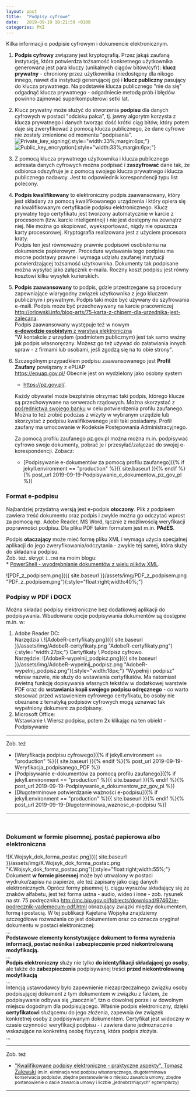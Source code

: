 ```yaml
---
layout: post
title:  "Podpisy cyfrowe"
date:   2019-09-19 10:21:59 +0100
categories: PKI
---
```


Kilka informacji o podpisie cyfrowym i dokumencie elektronicznym.


1. **Podpis cyfrowy** związany jest kryptografią. Przez jakąś zaufaną instytucję, która potwierdza tożsamość konkretnego użytkownika generowana jest para kluczy (unikalnych ciągów bitów/cyfr): **klucz prywatny** - chroniony przez użytkownika (niedostępny dla nikogo innego, nawet dla instytucji generującej go) i **klucz publiczny** pasujący do klucza prywatnego. Na podstawie klucza publicznego "nie da się" odgadnąć klucza prywatnego - odgadniecie metodą prób i błędów powinno zajmować superkomputerowi setki lat.
1. Klucz prywatny może służyć do stworzenia **podpisu** dla danych cyfrowych w postaci "odcisku palca", tj. jawny algorytm korzysta z klucza prywatnego i danych tworząc dość krótki ciąg bitów, który potem daje się zweryfikować z pomocą klucza publicznego, że dane cyfrowe nie zostały zmienione od momentu "podpisania".  
![Private_key_signing](https://upload.wikimedia.org/wikipedia/commons/thumb/7/78/Private_key_signing.svg/512px-Private_key_signing.svg.png "Private_key_signing"){:style="width:33%;margin:6px;"}  ![Public_key_encryption](https://upload.wikimedia.org/wikipedia/commons/thumb/f/f9/Public_key_encryption.svg/500px-Public_key_encryption.svg.png "Public_key_encryption"){:style="width:33%;margin:6px;"}
1. Z pomocą klucza prywatnego użytkownika i klucza publicznego adresata danych cyfrowych można podpisać i **zaszyfrować** dane tak, że odbiorca odszyfruje je z pomocą swojego klucza prywatnego i klucza publicznego nadawcy. Jest to odpowiednik korespondencji typu list polecony. 
1. **Podpis kwalifikowany** to elektroniczny podpis zaawansowany, który jest składany za pomocą kwalifikowanego urządzenia i który opiera się na kwalifikowanym certyfikacie podpisu elektronicznego. Klucz prywatny tego certyfikatu jest tworzony automatycznie w karcie z procesorem (tzw. karcie inteligentnej) i nie jest dostępny na zewnątrz niej. Nie można go skopiować, wyeksportować, nigdy nie opuszcza karty procesorowej. Kryptografia realizowana jest z użyciem procesora kraty.  
Podpis ten jest równoważny prawnie podpisowi osobistemu na dokumencie papierowym. Procedura wydawania tego podpisu ma mocne podstawy prawne i wymaga udziału zaufanej instytucji potwierdzającej tożsamość użytkownika. Dokumenty tak podpisane można wysyłać jako załącznik e-maila. Roczny koszt podpisu jest równy kosztowi kilku wysyłek kurierskich. 
1. **Podpis zaawansowany** to podpis, gdzie przestrzegane są procedury zapewniające wiarygodny związek użytkownika z jego kluczem publicznym i prywatnym. Podpis taki może być używany do szyfrowania e-maili. Podpis może być przechowywany na karcie pracowniczej  
	<http://orlowski.info/blog-arts/75-karta-z-chipem-dla-urzednika-jest-zalecana>.  
	Podpis zaawansowany występuje też w nowym  
	[**e-dowodzie osobistym** z warstwą elektroniczną](https://obywatel.gov.pl/dokumenty-i-dane-osobowe/dowod-osobisty-informacja-o-dokumencie)  
	"W kontakcie z urzędem (podmiotem publicznym) jest tak samo ważny jak podpis własnoręczny. Możesz go też używać do załatwiania innych spraw - z firmami lub osobami, jeśli zgodzą się na to obie strony".
1. Szczególnym przypadkiem podpisu zaawansowanego jest **Profil Zaufany** powiązany z ePUAP  
	<https://epuap.gov.pl/> Obecnie jest on wydzielony jako osobny system  
	* <https://pz.gov.pl/>.
	
	Każdy obywatel może bezpłatnie otrzymać taki podpis, którego klucze są przechowywane na serwerach rządowych. Można skorzystać z [pośrednictwa swojego banku](https://pz.gov.pl/dt/registerByXidp) w celu potwierdzenia profilu zaufanego. Można to też zrobić podczas z wizyty w wybranym urzędzie lub skorzystać z podpisu kwalifikowanego jeśli taki posiadamy. Profil zaufany ma umocowanie w Kodeksie Postępowania Administracyjnego.
	
	Za pomocą profilu zaufanego pz.gov.pl można można m.in. podpisywać cyfrowo swoje dokumenty, pobrać je i przesyłać/załączać do swojej e-korespondencji. Zobacz:
	* [Podpisywanie e-dokumentów za pomocą profilu zaufanego]({% if jekyll.environment == "production" %}{{ site.baseurl }}{% endif %}{% post_url 2019-09-19-Podpisywanie_e_dokumentow_pz_gov_pl %})


### Format e-podpisu

Najbardziej przydatną wersją jest e-podpis **otoczony**. Plik z podpisem zawiera treść dokumentu oraz podpis i zwykle można go odczytać wprost za pomocą np. Adobe Reader, MS Word, łącznie z możliwością weryfikacji poprawności podpisu. Dla pliku PDF takim formatem jest m.in. **PAdES**.

Podpis **otaczający** może mieć formę pliku XML i wymaga użycia specjalnej aplikacji do jego zweryfikowania/odczytania - zwykle tej samej, która służy do składania podpisu.  
Zob. też. skrypt `1.cmd` na moim blogu:  
	* [PowerShell - wyodrębnianie dokumentów z wielu plików XML](https://andrzejq.github.io/El_Prog/programowanie/2021/03/22/Powershell-wyodrebnianie-plikow-z-xml.html).



![PDF_z_podpisem.png]({{ site.baseurl }}/assets/img/PDF_z_podpisem.png "PDF_z_podpisem.png"){:style="float:right;width:40%;"}

### Podpisy w PDF i DOCX 

Można składać podpisy elektroniczne bez dodatkowej aplikacji do podpisywania. Wbudowane opcje podpisywania dokumentów są dostępne m.in. w: 

1. Adobe Reader DC:  
Narzędzia \ 
![AdobeR-certyfikaty.png]({{ site.baseurl }}/assets/img/AdobeR-certyfikaty.png "AdobeR-certyfikaty.png"){:style="width:27px;"}
Certyfikaty \ Podpisz cyfrowo.  
Narzędzie: 
![AdobeR-wypelnij_podpisz.png]({{ site.baseurl }}/assets/img/AdobeR-wypelnij_podpisz.png "AdobeR-wypelnij_podpisz.png"){:style="width:18px;"}
"Wypełnij i podpisz" wbrew nazwie, nie służy do wstawiania certyfikatów. Ma natomiast świetną funkcję dopisywania własnych tekstów w dodatkowej warstwie PDF oraz do **wstawiania kopii swojego podpisu odręcznego** - co warto stosować przed wstawieniem cyfrowego certyfikatu, bo osoby nie obeznane z tematyką podpisów cyfrowych mogą uznawać tak wypełniony dokument za podpisany.
2. Microsoft Office:  
Wstawianie \ Wiersz podpisu, potem 2x klikając na ten obiekt - Podpisywanie

----

Zob. też
* [Weryfikacja podpisu cyfrowego]({% if jekyll.environment == "production" %}{{ site.baseurl }}{% endif %}{% post_url 2019-09-19-Weryfikacja_podpisanego_PDF %})
* [Podpisywanie e-dokumentów za pomocą profilu zaufanego]({% if jekyll.environment == "production" %}{{ site.baseurl }}{% endif %}{% post_url 2019-09-19-Podpisywanie_e_dokumentow_pz_gov_pl %})
* [Długoterminowe potwierdzanie ważności e-podpisu]({% if jekyll.environment == "production" %}{{ site.baseurl }}{% endif %}{% post_url 2019-09-19-Dlugoterminowa_waznosc_e-podpisu %})

----
 

### Dokument w formie pisemnej, postać papierowa albo elektroniczna

![K.Wojsyk_dok_forma_postac.png]({{ site.baseurl }}/assets/img/K.Wojsyk_dok_forma_postac.png "K.Wojsyk_dok_forma_postac.png"){:style="float:right;width:55%;"} Dokument **w formie pisemnej** może być utrwalony w postaci wydruku/zapisu na papierze, ale też zapisany jako ciąg danych elektronicznych. Oprócz formy pisemnej tj. ciągu wyrazów składający się ze znaków alfabetu, jest też forma ustna - audio, wideo i inne - zob. rysunek na str. 75 podręcznika <http://mc.bip.gov.pl/fobjects/download/97462/e-podrecznik-vademecum-pdf.html> obrazujący związki między dokumentem, formą i postacią. W tej publikacji Kajetana Wojsyka znajdziemy szczegółowe rozważania co jest dokumentem oraz co oznacza oryginał dokumentu w postaci elektronicznej:  
...  
**Podstawowe elementy konstytuujące dokument to forma wyrażenia informacji, postać nośnika i zabezpieczenie przed niekontrolowaną modyfikacją.**  
...  
**Podpis elektroniczny** służy nie tylko **do identyfikacji składającej go osoby**, ale także do **zabezpieczenia** podpisywanej treści **przed niekontrolowaną modyfikacją**  
...  
Intencją ustawodawcy było zapewnienie niezaprzeczalnego związku osoby podpisującej dokument z tym dokumentem w związku z faktem, że podpisywanie odbywa się „zaocznie”, tzn o dowolnej porze i w dowolnym miejscu dogodnym dla podpisującego. Właśnie podpis elektroniczny, dzięki **certyfikatowi** służącemu do jego złożenia, zapewnia ów związek konkretnej osoby z podpisywanym dokumentem. Certyfikat jest widoczny w czasie czynności weryfikacji podpisu - i zawiera dane jednoznacznie wskazujące na konkretną osobę fizyczną, która podpis złożyła.  
...

----

Zob. też
* ["Kwalifikowane podpisy elektroniczne - praktyczne aspekty", Tomasz Zalewski](https://www.twobirds.com/pl/insights/2021/poland/210712-kwalifikowane-podpisy-elektroniczne) <small>(m.in. eliminacja wad podpisu własnoręcznego, długoterminowa konserwacja podpisów, zbędne postanowienie o miejscu zawarcia umowy, zbędne postanowienie o dacie zawarcia umowy i liczbie „jednobrzmiących” egzemplarzy)</small>

----

<style> code {font-size: smaller;} </style>